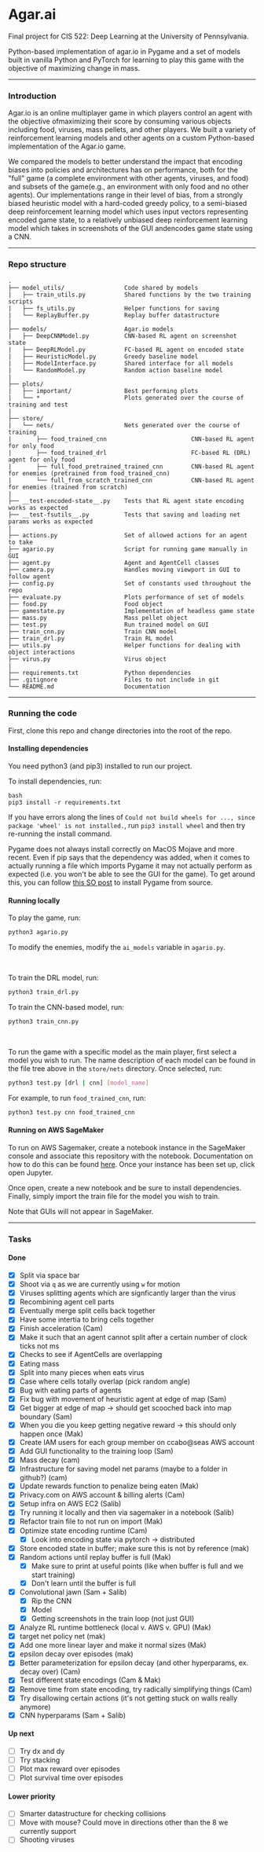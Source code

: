 # Agar.ai

Final project for CIS 522: Deep Learning at the University of Pennsylvania.

Python-based implementation of agar.io in Pygame and a set of models built in vanilla Python and PyTorch for learning to play this game with the objective of maximizing change in mass.

---

### Introduction

Agar.io is an online multiplayer game in which players control an agent with the objective ofmaximizing their score by consuming various objects including food, viruses, mass pellets, and other players. We built a variety of reinforcement learning models and other agents on a custom Python-based implementation of the Agar.io game.

We compared the models to better understand the impact that encoding biases into policies and architectures has on performance, both for the "full" game (a complete environment with other agents, viruses, and food) and subsets of the game(e.g., an environment with only food and no other agents). Our implementations range in their level of bias, from a strongly biased heuristic model with a hard-coded greedy policy, to a semi-biased deep reinforcement learning model which uses input vectors representing encoded game state, to a relatively unbiased deep reinforcement learning model which takes in screenshots of the GUI andencodes game state using a CNN.

---

### Repo structure

```
.
├── model_utils/                 Code shared by models
|   ├── train_utils.py           Shared functions by the two training scripts
|   ├── fs_utils.py              Helper functions for saving
|   └── ReplayBuffer.py          Replay buffer datastructure
|
├── models/                      Agar.io models
|   ├── DeepCNNModel.py          CNN-based RL agent on screenshot state
|   ├── DeepRLModel.py           FC-based RL agent on encoded state
|   ├── HeuristicModel.py        Greedy baseline model
|   ├── ModelInterface.py        Shared interface for all models
|   └── RandomModel.py           Random action baseline model
|
├── plots/
|   ├── important/               Best performing plots
|   └── *                        Plots generated over the course of training and test
|
├── store/
|   └── nets/                    Nets generated over the course of training
|       ├── food_trained_cnn                        CNN-based RL agent for only food
|       ├── food_trained_drl                        FC-based RL (DRL) agent for only food
|       ├── full_food_pretrained_trained_cnn        CNN-based RL agent for enemies (pretrained from food_trained_cnn)
|       └── full_from_scratch_trained_cnn           CNN-based RL agent for enemies (trained from scratch)
|
├── __test-encoded-state__.py    Tests that RL agent state encoding works as expected
├── __test-fsutils__.py          Tests that saving and loading net params works as expected
|
├── actions.py                   Set of allowed actions for an agent to take
├── agario.py                    Script for running game manually in GUI
├── agent.py                     Agent and AgentCell classes
├── camera.py                    Handles moving viewport in GUI to follow agent
├── config.py                    Set of constants used throughout the repo
├── evaluate.py                  Plots performance of set of models
├── food.py                      Food object
├── gamestate.py                 Implementation of headless game state
├── mass.py                      Mass pellet object
├── test.py                      Run trained model on GUI
├── train_cnn.py                 Train CNN model
├── train_drl.py                 Train RL model
├── utils.py                     Helper functions for dealing with object interactions
├── virus.py                     Virus object
|
├── requirements.txt             Python dependencies
├── .gitignore                   Files to not include in git
└── README.md                    Documentation
```

---

### Running the code

First, clone this repo and change directories into the root of the repo.

#### Installing dependencies

You need python3 (and pip3) installed to run our project.

To install dependencies, run:

```
bash
pip3 install -r requirements.txt
```

If you have errors along the lines of `Could not build wheels for ..., since package 'wheel' is not installed.`, run `pip3 install wheel` and then try re-running the install command.

Pygame does not always install correctly on MacOS Mojave and more recent. Even if pip says that the dependency was added, when it comes to actually running a file which imports Pygame it may not actually perform as expected (i.e. you won't be able to see the GUI for the game). To get around this, you can follow [this SO post](https://stackoverflow.com/questions/52718921/problems-getting-pygame-to-show-anything-but-a-blank-screen-on-macos-mojave) to install Pygame from source.

#### Running locally
To play the game, run:
```bash
python3 agario.py
```
To modify the enemies, modify the `ai_models` variable in `agario.py`.

<br />

To train the DRL model, run:
```bash
python3 train_drl.py
```
To train the CNN-based model, run:
```bash
python3 train_cnn.py
```
<br />

To run the game with a specific model as the main player, first select a model you wish to run. The name description of each model can be found in the file tree above in the `store/nets` directory. Once selected, run:
```bash
python3 test.py [drl | cnn] [model_name]
```

For example, to run `food_trained_cnn`, run:
```bash
python3 test.py cnn food_trained_cnn
```

#### Running on AWS SageMaker
To run on AWS Sagemaker, create a notebook instance in the SageMaker console and associate this repository with the notebook. Documentation on how to do this can be found [here](https://docs.aws.amazon.com/sagemaker/latest/dg/nbi-git-repo.html). Once your instance has been set up, click open Jupyter. 

Once open, create a new notebook and be sure to install dependencies. Finally, simply import the train file for the model you wish to train.

Note that GUIs will not appear in SageMaker.

---

### Tasks

#### Done

- [x] Split via space bar
- [x] Shoot via `q` as we are currently using `w` for motion
- [x] Viruses splitting agents which are signficantly larger than the virus
- [x] Recombining agent cell parts
- [x] Eventually merge split cells back together
- [x] Have some intertia to bring cells together
- [x] Finish acceleration (Cam)
- [x] Make it such that an agent cannot split after a certain number of clock ticks not ms
- [x] Checks to see if AgentCells are overlapping
- [x] Eating mass
- [x] Split into many pieces when eats virus
- [x] Case where cells totally overlap (pick random angle)
- [x] Bug with eating parts of agents
- [x] Fix bug with movement of heuristic agent at edge of map (Sam)
- [x] Get bigger at edge of map -> should get scooched back into map boundary (Sam)
- [x] When you die you keep getting negative reward -> this should only happen once (Mak)
- [x] Create IAM users for each group member on ccabo@seas AWS account
- [x] Add GUI functionality to the training loop (Sam)
- [x] Mass decay (cam)
- [x] Infrastructure for saving model net params (maybe to a folder in github?) (cam)
- [x] Update rewards function to penalize being eaten (Mak)
- [x] Privacy.com on AWS account & billing alerts (Cam)
- [x] Setup infra on AWS EC2 (Salib)
- [x] Try running it locally and then via sagemaker in a notebook (Salib)
- [x] Refactor train file to not run on import (Mak)
- [x] Optimize state encoding runtime (Cam)
  - [x] Look into encoding state via pytorch -> distributed
- [x] Store encoded state in buffer; make sure this is not by reference (mak)
- [x] Random actions until replay buffer is full (Mak)
  - [x] Make sure to print at useful points (like when buffer is full and we start training)
  - [x] Don't learn until the buffer is full
- [x] Convolutional jawn (Sam + Salib)
  - [x] Rip the CNN
  - [x] Model
  - [x] Getting screenshots in the train loop (not just GUI)
- [x] Analyze RL runtime bottleneck (local v. AWS v. GPU) (Mak)
- [x] target net policy net (mak)
- [x] Add one more linear layer and make it normal sizes (Mak)
- [x] epsilon decay over episodes (mak)
- [x] Better parameterization for epsilon decay (and other hyperparams, ex. decay over) (Cam)
- [x] Test different state encodings (Cam & Mak)
- [x] Remove time from state encoding, try radically simplifying things (Cam)
- [x] Try disallowing certain actions (it's not getting stuck on walls really anymore)
- [x] CNN hyperparams (Sam + Salib)

#### Up next

- [ ] Try dx and dy
- [ ] Try stacking
- [ ] Plot max reward over episodes
- [ ] Plot survival time over episodes

#### Lower priority

- [ ] Smarter datastructure for checking collisions
- [ ] Move with mouse? Could move in directions other than the 8 we currently support
- [ ] Shooting viruses
